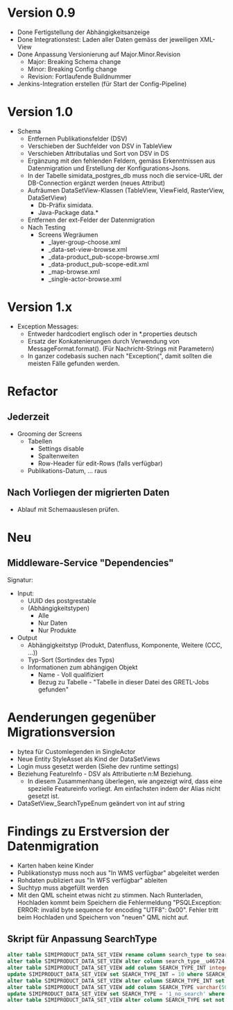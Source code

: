 # Version 0.9

* Done Fertigstellung der Abhängigkeitsanzeige
* Done Integrationstest: Laden aller Daten gemäss der jeweiligen XML-View
* Done Anpassung Versionierung auf Major.Minor.Revision
  * Major: Breaking Schema change
  * Minor: Breaking Config change
  * Revision: Fortlaufende Buildnummer
* Jenkins-Integration erstellen (für Start der Config-Pipeline) 


# Version 1.0

* Schema
  * Entfernen Publikationsfelder (DSV)
  * Verschieben der Suchfelder von DSV in TableView
  * Verschieben Attributalias und Sort von DSV in DS
  * Ergänzung mit den fehlenden Feldern, gemäss Erkenntnissen aus Datenmigration und Erstellung der
  Konfigurations-Jsons.
  * In der Tabelle simidata_postgres_db muss noch  die service-URL der DB-Connection ergänzt werden (neues Attribut)
  * Aufräumen DataSetView-Klassen (TableView, ViewField, RasterView, DataSetView)
    * Db-Präfix simidata. 
    * Java-Package data.*
  * Entfernen der ext-Felder der Datenmigration    
  * Nach Testing
      * Screens Wegräumen
        * _layer-group-choose.xml
        * _data-set-view-browse.xml
        * _data-product_pub-scope-browse.xml
        * _data-product_pub-scope-edit.xml
        * _map-browse.xml
        * _single-actor-browse.xml
   
# Version 1.x
- Exception Messages: 
  - Entweder hardcodiert englisch oder in *.properties deutsch
  - Ersatz der Konkatenierungen durch Verwendung von MessageFormat.format(). (Für Nachricht-Strings mit Parametern)
  - In ganzer codebasis suchen nach "Exception(", damit sollten die meisten Fälle gefunden werden.

# Refactor

## Jederzeit

* Grooming der Screens
  * Tabellen
    * Settings disable
    * Spaltenweiten
    * Row-Header für edit-Rows (falls verfügbar)
  * Publikations-Datum, ... raus
  
## Nach Vorliegen der migrierten Daten

* Ablauf mit Schemaauslesen prüfen.


# Neu

## Middleware-Service "Dependencies"

Signatur:
* Input:
  * UUID des postgrestable
  * (Abhängigkeitstypen)
    * Alle
    * Nur Daten
    * Nur Produkte
* Output
  * Abhängigkeitstyp (Produkt, Datenfluss, Komponente, Weitere (CCC, ...))
  * Typ-Sort (Sortindex des Typs)
  * Informationen zum abhängigen Objekt
    * Name - Voll qualifiziert
    * Bezug zu Tabelle - "Tabelle in dieser Datei des GRETL-Jobs gefunden"
    
# Aenderungen gegenüber Migrationsversion
* bytea für Customlegenden in SingleActor
* Neue Entity StyleAsset als Kind der DataSetViews
* Login muss gesetzt werden (Siehe dev runtime settings)
* Beziehung FeatureInfo - DSV als Attributierte n:M Beziehung. 
  * In diesem Zusammenhang überlegen, wie angezeigt wird, dass eine spezielle Featureinfo vorliegt.
  Am einfachsten indem der Alias nicht gesetzt ist.
* DataSetView_SearchTypeEnum geändert von int auf string

# Findings zu Erstversion der Datenmigration
* Karten haben keine Kinder
* Publikationstyp muss noch aus "In WMS verfügbar" abgeleitet werden
* Rohdaten publiziert aus "In WFS verfügbar" ableiten
* Suchtyp muss abgefüllt werden
* Mit den QML scheint etwas nicht zu stimmen. Nach Runterladen, Hochladen kommt beim Speichern die Fehlermeldung "PSQLException: ERROR: invalid byte sequence for encoding "UTF8": 0x00". Fehler tritt beim Hochladen und Speichern von "neuen" QML nicht auf.

## Skript für Anpassung SearchType

```sql
alter table SIMIPRODUCT_DATA_SET_VIEW rename column search_type to search_type__u46724 ;
alter table SIMIPRODUCT_DATA_SET_VIEW alter column search_type__u46724 drop not null ;
alter table SIMIPRODUCT_DATA_SET_VIEW add column SEARCH_TYPE_INT integer ^
update SIMIPRODUCT_DATA_SET_VIEW set SEARCH_TYPE_INT = 10 where SEARCH_TYPE_INT is null ;
alter table SIMIPRODUCT_DATA_SET_VIEW alter column SEARCH_TYPE_INT set not null ;
alter table SIMIPRODUCT_DATA_SET_VIEW add column SEARCH_TYPE varchar(50) ^
update SIMIPRODUCT_DATA_SET_VIEW set SEARCH_TYPE = '1_no_search' where SEARCH_TYPE is null ;
alter table SIMIPRODUCT_DATA_SET_VIEW alter column SEARCH_TYPE set not null ;
```
    